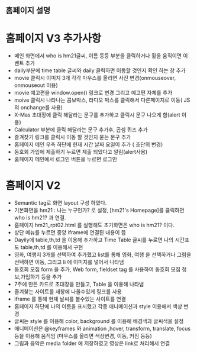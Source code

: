 ## 홈페이지 설명

# 홈페이지 V3 추가사항
- 메인 화면에서 who is hm21글씨, 이름 등등 부분을 클릭하거나 휠을 움직이면 이벤트 추가
- daily부분에 time table 글씨와 daily 클릭하면 이동할 것인지 확인 하는 창 추가
- movie 클릭시 이미지 3개 각각 마우스를 올리면 사진 변경(onmouseover, onmouseout 이용)
- movie 예고편을 window.open() 링크로 변경 그리고 예고편 자체를 추가 
- moive 클릭시 나타나는 콤보박스, 라디오 박스를 클릭해서 다른페이지로 이동( JS의 onchange를 사용)
- X-Mas 초대장에 클릭 해달라는 문구를 추가하고 클릭시 문구 나오게 함(alert 이용)
- Calculator 부분에 클릭 해달라는 문구 추가후, 곱셈 퀴즈 추가
- 즐겨찾기 링크를 클릭시 이동 할 것인지 묻는 문구 추가
- 홈페이지 메인 우측 하단에 현재 시간 날짜 요일이 추가 ( 초단위 변경)
- 동호회 가입에 제출하기 누르면 제출 되었다고 알림(alert사용)
- 홈페이지 메인에서 로그인 버튼을 누르면 로그인 


# 홈페이지 V2
- Semantic tag로 화면 layout 구성 하였다.
- 기본화면을 hm21 : 나는 누구인가? 로 설정, [hm21's Homepage]를 클릭하면 who is hm21? 과 연결.
- 홈페이지 hm21_rpt02.html 를 실행해도 초기화면은 who is hm21? 이다.
- 상단 메뉴를 누르면 중앙 iframe에 연결된 내용이 뜸
- Dayily에 table,th,td 을 이용해 추가하고 Time Table 글씨를 누르면 나의 시간표도 table,th,td 를 이용해서 구현
- 영화, 여행지 3개를 선택하여 추가했고 list를 통해 영화, 여행 을 선택하거나 그림을 선택하면 이동, 그리고 li 에 이미지를 넣어서 나타냄
- 동호회 모집 form 을 추가, Web form, fieldset tag 를 사용하여 동호회 모집 정보,가입하기 등을 추가
- 7주에 만든 카드로 초대장을 만들고, Table 을 이용해 나타냄
- 즐겨찾는 사이트를 새창에 나올수있게 링크를 사용
- iframe 를 통해 현재 날씨를 볼수있는 사이트를 연결
- 홈페이지 하단에 나의 이름을 표시했고 각종 애니메이션과 style 이용해서 색상 변경
- 글씨는 style 를 이용해 color, background 를 이용해 배경색과 글씨색을 설정 
- 애니메이션은 @keyframes 와 animation ,hover, transform, translate, focus 등을 이용해 움직임
(마우스를 올리면 색상변경, 이동, 커짐 등등)
- 그림과 음악은 media folder 에 저장하였고 영상은 link로 처리해서 연결

